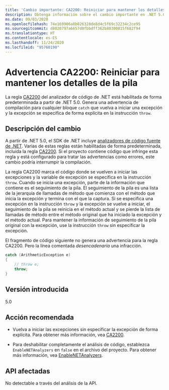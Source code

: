 ```yaml
---
title: 'Cambio importante: CA2200: Reiniciar para mantener los detalles de la pila'
description: Obtenga información sobre el cambio importante en .NET 5.0 causado por la habilitación de la regla de análisis de código CA2200.
ms.date: 09/03/2020
ms.openlocfilehash: 74e169906a8b826328de8d4c5f69c32234c2ce95
ms.sourcegitcommit: d8020797a6657d0fbbdff362b80300815f682f94
ms.translationtype: HT
ms.contentlocale: es-ES
ms.lasthandoff: 11/24/2020
ms.locfileid: "95760190"
---
```

# <a name="warning-ca2200-rethrow-to-preserve-stack-details"></a>Advertencia CA2200: Reiniciar para mantener los detalles de la pila

La regla [CA2200](/visualstudio/code-quality/ca2200) del analizador de código de .NET está habilitada de forma predeterminada a partir de .NET 5.0. Genera una advertencia de compilación para cualquier bloque `catch` que vuelva a iniciar una excepción y la excepción se especifica de forma explícita en la instrucción `throw`.

## <a name="change-description"></a>Descripción del cambio

A partir de .NET 5.0, el SDK de .NET incluye [analizadores de código fuente de .NET](../../../../fundamentals/code-analysis/overview.md). Varias de estas reglas están habilitadas de forma predeterminada, incluida la regla [CA2200](/visualstudio/code-quality/ca2200). Si el proyecto contiene código que infringe esta regla y está configurado para tratar las advertencias como errores, este cambio podría interrumpir la compilación.

La regla CA2200 marca el código donde se vuelven a iniciar las excepciones y la variable de excepción se especifica en la instrucción `throw`. Cuando se inicia una excepción, parte de la información que contiene es el seguimiento de la pila. El seguimiento de la pila es una lista de la jerarquía de llamadas de método que comienza con el método que inicia la excepción y termina con el que la captura. Si se especifica una excepción en la instrucción `throw` y la excepción se vuelve a iniciar, el seguimiento de la pila se reinicia en el método actual y se pierde la lista de llamadas de método entre el método original que ha iniciado la excepción y el método actual. Para mantener la información de seguimiento de la pila original con la excepción, use la instrucción `throw` sin especificar la excepción.

El fragmento de código siguiente no genera una advertencia para la regla CA2200. Pero la línea comentada *desencadenaría* una infracción.

```csharp
catch (ArithmeticException e)
{
    // throw e;
    throw;
}
```

## <a name="version-introduced"></a>Versión introducida

5.0

## <a name="recommended-action"></a>Acción recomendada

- Vuelva a iniciar las excepciones sin especificar la excepción de forma explícita. Para obtener más información, vea [CA2200](/visualstudio/code-quality/ca2200).

- Para deshabilitar completamente el análisis de código, establezca `EnableNETAnalyzers` en `false` en el archivo del proyecto. Para obtener más información, vea [EnableNETAnalyzers](../../../project-sdk/msbuild-props.md#enablenetanalyzers).

## <a name="affected-apis"></a>API afectadas

No detectable a través del análisis de la API.

<!--

### Affected APIs

Not detectable via API analysis.

### Category

Code analysis

-->
